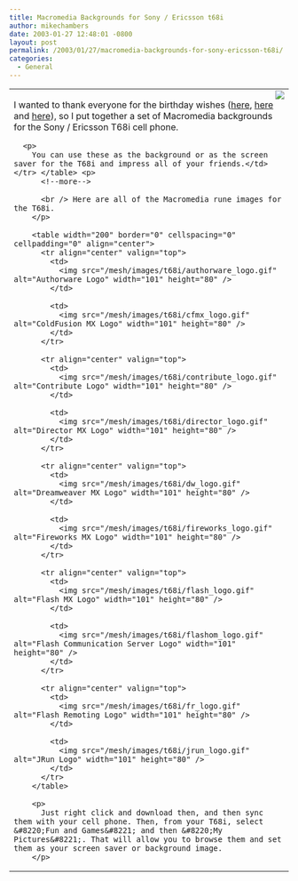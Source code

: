```yaml
---
title: Macromedia Backgrounds for Sony / Ericsson t68i
author: mikechambers
date: 2003-01-27 12:48:01 -0800
layout: post
permalink: /2003/01/27/macromedia-backgrounds-for-sony-ericsson-t68i/
categories:
  - General
---
```



<table width="100%">
  <tr>
    <td>
      <img src="/mesh/images/t68i/erricson.jpg" align="right" /></p> <p>
        I wanted to thank everyone for the birthday wishes (<a href="http://www.peterjoel.com/blog/index.php?&#038;showComments=87994974#87994974">here</a>, <a href="http://w3blog.com/mike">here</a> and <a href="http://www.markme.com/mesh/archives/000400.cfm">here</a>), so I put together a set of Macromedia backgrounds for the Sony / Ericsson T68i cell phone.
      </p>
      
      <p>
        You can use these as the background or as the screen saver for the T68i and impress all of your friends.</td> </tr> </table> <p>
          <!--more-->
          
          <br /> Here are all of the Macromedia rune images for the T68i.
        </p>
        
        <table width="200" border="0" cellspacing="0" cellpadding="0" align="center">
          <tr align="center" valign="top">
            <td>
              <img src="/mesh/images/t68i/authorware_logo.gif" alt="Authorware Logo" width="101" height="80" />
            </td>
            
            <td>
              <img src="/mesh/images/t68i/cfmx_logo.gif" alt="ColdFusion MX Logo" width="101" height="80" />
            </td>
          </tr>
          
          <tr align="center" valign="top">
            <td>
              <img src="/mesh/images/t68i/contribute_logo.gif" alt="Contribute Logo" width="101" height="80" />
            </td>
            
            <td>
              <img src="/mesh/images/t68i/director_logo.gif" alt="Director MX Logo" width="101" height="80" />
            </td>
          </tr>
          
          <tr align="center" valign="top">
            <td>
              <img src="/mesh/images/t68i/dw_logo.gif" alt="Dreamweaver MX Logo" width="101" height="80" />
            </td>
            
            <td>
              <img src="/mesh/images/t68i/fireworks_logo.gif" alt="Fireworks MX Logo" width="101" height="80" />
            </td>
          </tr>
          
          <tr align="center" valign="top">
            <td>
              <img src="/mesh/images/t68i/flash_logo.gif" alt="Flash MX Logo" width="101" height="80" />
            </td>
            
            <td>
              <img src="/mesh/images/t68i/flashom_logo.gif" alt="Flash Communication Server Logo" width="101" height="80" />
            </td>
          </tr>
          
          <tr align="center" valign="top">
            <td>
              <img src="/mesh/images/t68i/fr_logo.gif" alt="Flash Remoting Logo" width="101" height="80" />
            </td>
            
            <td>
              <img src="/mesh/images/t68i/jrun_logo.gif" alt="JRun Logo" width="101" height="80" />
            </td>
          </tr>
        </table>
        
        <p>
          Just right click and download then, and then sync them with your cell phone. Then, from your T68i, select &#8220;Fun and Games&#8221; and then &#8220;My Pictures&#8221;. That will allow you to browse them and set them as your screen saver or background image.
        </p>